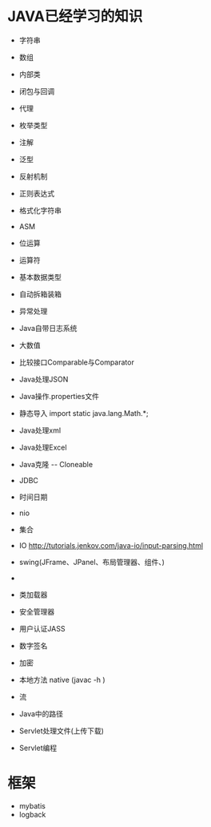# JAVA已经学习的知识
+ 字符串
+ 数组
+ 内部类
+ 闭包与回调
+ 代理
+ 枚举类型
+ 注解
+ 泛型
+ 反射机制
+ 正则表达式
+ 格式化字符串
+ ASM
+ 位运算
+ 运算符
+ 基本数据类型
+ 自动拆箱装箱
+ 异常处理
+ Java自带日志系统
+ 大数值
+ 比较接口Comparable与Comparator
+ Java处理JSON
+ Java操作.properties文件
+ 静态导入 import static java.lang.Math.*;
+ Java处理xml
+ Java处理Excel
+ Java克隆 -- Cloneable
+ JDBC
+ 时间日期
+ nio 
+ 集合
+ IO http://tutorials.jenkov.com/java-io/input-parsing.html
+ swing(JFrame、JPanel、布局管理器、组件、)

+
+ 类加载器
+ 安全管理器
+ 用户认证JASS
+ 数字签名
+ 加密
+ 本地方法 native (javac -h )
+ 流
+ Java中的路径
+ Servlet处理文件(上传下载)
+ Servlet编程


 # 框架
 + mybatis
 + logback
 
 
 
 
 
 
 
 
 
 
 
 
 
 
 
 
 
 
 
 
 
 
 
 
 